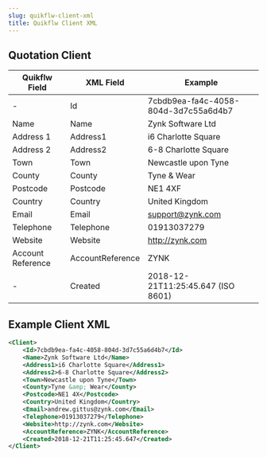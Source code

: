 ```yaml
---
slug: quikflw-client-xml
title: Quikflw Client XML
---
```


## Quotation Client

| Quikflw Field | XML Field | Example |
| --- | ---| --- |
| - | Id | 7cbdb9ea-fa4c-4058-804d-3d7c55a6d4b7
| Name | Name | Zynk Software Ltd
| Address 1 | Address1 | i6 Charlotte Square
| Address 2 | Address2 | 6-8 Charlotte Square
| Town | Town | Newcastle upon Tyne
| County | County | Tyne & Wear
| Postcode | Postcode | NE1 4XF
| Country | Country | United Kingdom
| Email | Email | support@zynk.com
| Telephone | Telephone | 01913037279
| Website | Website | http://zynk.com
| Account Reference | AccountReference | ZYNK
| - | Created | 2018-12-21T11:25:45.647 (ISO 8601)

## Example Client XML

```xml
<Client>
    <Id>7cbdb9ea-fa4c-4058-804d-3d7c55a6d4b7</Id>
    <Name>Zynk Software Ltd</Name>
    <Address1>i6 Charlotte Square</Address1>
    <Address2>6-8 Charlotte Square</Address2>
    <Town>Newcastle upon Tyne</Town>
    <County>Tyne &amp; Wear</County>
    <Postcode>NE1 4X</Postcode>
    <Country>United Kingdom</Country>
    <Email>andrew.gittus@zynk.com</Email>
    <Telephone>01913037279</Telephone>
    <Website>http://zynk.com</Website>
    <AccountReference>ZYNK</AccountReference>
    <Created>2018-12-21T11:25:45.647</Created>
</Client>
```
